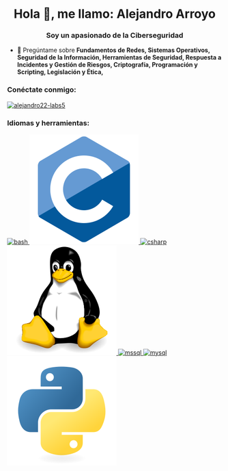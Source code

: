 <h1 align="center">Hola 👋, me llamo: Alejandro Arroyo</h1>
<h3 align="center">Soy un apasionado de la Ciberseguridad</h3>

- 💬 Pregúntame sobre **Fundamentos de Redes, Sistemas Operativos, Seguridad de la Información, Herramientas de Seguridad, Respuesta a Incidentes y Gestión de Riesgos, Criptografía, Programación y Scripting, Legislación y Ética,**

<h3 align="left">Conéctate conmigo:</h3>
<p align ="izquierda">
<a href="https://linkedin.com/in/alejandro22-labs5" target="blank"><img align="center" src="https://raw.githubusercontent.com/ rahuldkjain/github-profile-readme-generator/master/src/images/icons/Social/linked-in-alt.svg" alt="alejandro22-labs5" height="30" width="40" /></a>
</p>

<h3 align="left">Idiomas y herramientas:</h3>
<p align="left" > <a href="https://www.gnu.org/software/bash/" target="_blank" rel="noreferrer"> <img src="https://www.vectorlogo.zone/logos/gnu_bash /gnu_bash-icon.svg" alt="bash" ancho="40" alto="40"/> </a> <a href="https://www.cprogramming.com/" target="_blank" rel ="noreferrer"> <img src="https://raw.githubusercontent.com/devicons/devicon/master/icons/c/c-original.svg" alt="c" ancho="40" alto="40 "/> </a> <a href="https://www.w3schools.com/cs/" target="_blank" rel="noreferrer"> <img src="https://raw.githubusercontent.com/devicons/devicon/master/icons/ csharp/csharp-original.svg" alt="csharp" ancho="40" alto="40"/> </a> <a href="https://www.linux.org/" target="_blank" rel="noreferrer"> <img src="https://raw.githubusercontent.com/devicons/devicon/master/icons/linux/linux-original.svg" alt="linux" ancho="40" alto=" 40"/> </a> <a href="https://www.microsoft.com/es-es/sql-server" target="_blank" rel="noreferrer"> <img src="https://www.svgrepo.com/show/303229/microsoft-sql-server-logo.svg" alt="mssql" ancho="40" alto="40"/> </a> <a href="https://www.mysql.com/" target="_blank" rel="noreferrer"> <img src="https://raw.githubusercontent.com/devicons/devicon/master/icons/mysql/ marca-palabra-original-mysql.svg" alt="mysql" ancho="40" alto="40"/> </a> <a href="https://www.python.org" target="_blank" rel="noreferrer"> <img src="https://raw.githubusercontent.com/devicons/devicon/master/icons/python/python-original.svg" alt="python" ancho="40" alto="40"/> </a> </p>


